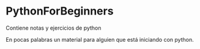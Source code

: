 # PythonForBeginners

Contiene notas y ejercicios de python

En pocas palabras un material para alguien que está iniciando con python.
